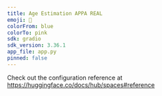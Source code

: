 ```yaml
---
title: Age Estimation APPA REAL
emoji: 🦀
colorFrom: blue
colorTo: pink
sdk: gradio
sdk_version: 3.36.1
app_file: app.py
pinned: false
---
```


Check out the configuration reference at https://huggingface.co/docs/hub/spaces#reference
